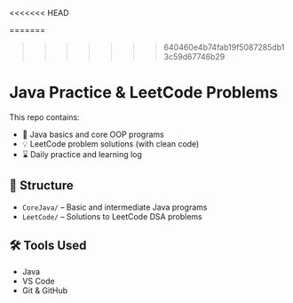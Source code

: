<<<<<<< HEAD

=======
>>>>>>> 640460e4b74fab19f5087285db13c59d67746b29
# Java Practice & LeetCode Problems

This repo contains:
- 📘 Java basics and core OOP programs
- 💡 LeetCode problem solutions (with clean code)
- ⌛ Daily practice and learning log

## 📁 Structure
- `CoreJava/` – Basic and intermediate Java programs
- `LeetCode/` – Solutions to LeetCode DSA problems

## 🛠 Tools Used
- Java
- VS Code
- Git & GitHub


